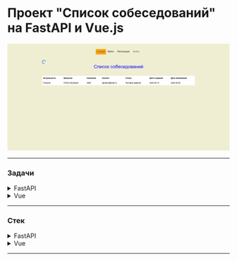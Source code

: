 # Проект "Список собеседований" на FastAPI и Vue.js


![alt text](./frontend/src/assets/readme.png)

---
### Задачи

<details>
  <summary>FastAPI</summary>

  - [x] Создание виртуального окружения
  - [x] Установка библиотек
  - [x] Подключение к базе данных
  - [x] Новое приложение users
  - [x] Создание миграций
  - [x] Функция для хеширования пароля
  - [x] Функция создания jwt токена
  - [x] Установка и подключение celery и redis
  - [ ] Асинхронная функция для верификации пользователя

</details>

<details>
  <summary>Vue</summary>

  - [x] Создание проекта
  - [x] Установка axios
  - [x] Страница регистрации
  - [x] Страница авторизации
  - [x] Главная страница
  - [x] Компонент Header
  - [x] Глобальный компонент Spinner

</details>

---

### Стек

<details>

  <summary>FastAPI</summary>

  - [x] FastAPI
  - [х] PostgreSQL
  - [х] Alembic
  - [х] SQLAlchemy
  - [х] Redis
  - [х] Celery


</details>

<details>
  <summary>Vue</summary>

  - [x] Vue3 (Composition API)
  - [x] Axios
  - [x] Vue-router
  - [x] Pinia
  - [x] Vue-toast-notification
  - [x] Bootstrap

</details>

---